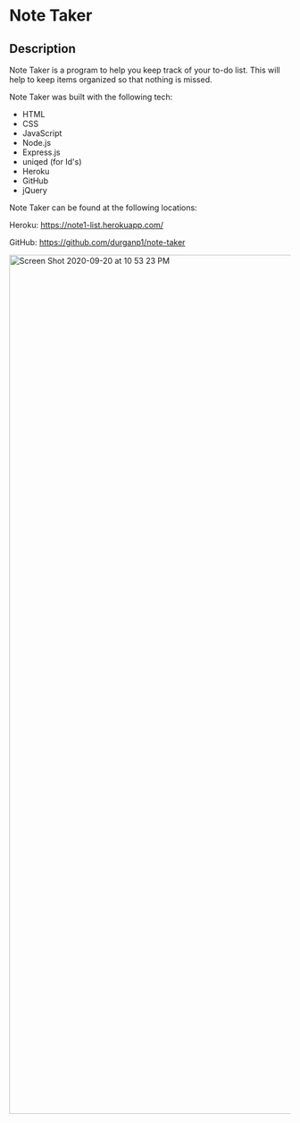 # Note Taker

## Description

  Note Taker is a program to help you keep track of your to-do list.  This will help to keep items organized so that nothing is missed.
  
  Note Taker was built with the following tech:
  * HTML
  * CSS
  * JavaScript
  * Node.js
  * Express.js
  * uniqed (for Id's)
  * Heroku
  * GitHub
  * jQuery
  
  Note Taker can be found at the following locations:
  
  Heroku:
  https://note1-list.herokuapp.com/
  
  GitHub:
  https://github.com/durganp1/note-taker
  
<img width="1536" alt="Screen Shot 2020-09-20 at 10 53 23 PM" src="https://user-images.githubusercontent.com/65720461/93729834-230ce280-fb94-11ea-9fb9-4b4b1dd39630.png">
